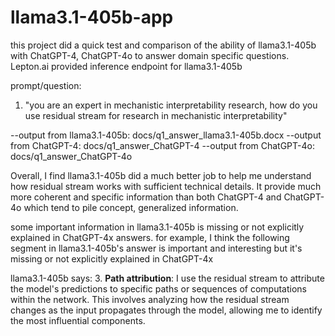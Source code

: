# llama3.1-405b-app

this project did a quick test and comparison of the ability of llama3.1-405b with ChatGPT-4, ChatGPT-4o to answer domain specific questions. Lepton.ai provided inference endpoint for llama3.1-405b

prompt/question:
1. "you are an expert in mechanistic interpretability research, how do you use residual stream for research in mechanistic interpretability"

--output from llama3.1-405b: docs/q1_answer_llama3.1-405b.docx
--output from ChatGPT-4: docs/q1_answer_ChatGPT-4
--output from ChatGPT-4o: docs/q1_answer_ChatGPT-4o

Overall, I find llama3.1-405b did a much better job to help me understand how residual stream works with sufficient technical details.  It provide much more coherent and specific information than both ChatGPT-4 and ChatGPT-4o which tend to pile concept, generalized information.

some important information in llama3.1-405b is missing or not explicitly explained in ChatGPT-4x answers.
for example, I think the following segment in llama3.1-405b's answer is important and interesting but it's missing or not explicitly explained in ChatGPT-4x

llama3.1-405b says:
3. **Path attribution**: I use the residual stream to attribute the model's predictions to specific paths or sequences of computations within the network. This involves analyzing how the residual stream changes as the input propagates through the model, allowing me to identify the most influential components.
